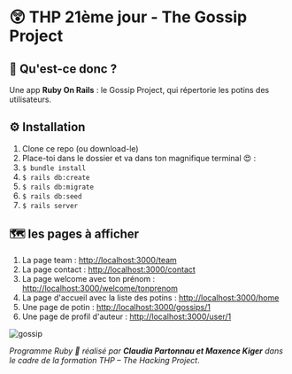 # 😲 THP 21ème jour - The Gossip Project

## 💎 Qu'est-ce donc ?
Une app **Ruby On Rails** : le Gossip Project, qui répertorie les potins des utilisateurs.

## ⚙ Installation
1. Clone ce repo (ou download-le)
2. Place-toi dans le dossier et va dans ton magnifique terminal 😍 :
3. `$ bundle install` 
4. `$ rails db:create`
5. `$ rails db:migrate` 
6. `$ rails db:seed`
7. `$ rails server`

## 🗺 les pages à afficher 
1. La page team : <http://localhost:3000/team>
2. La page contact : <http://localhost:3000/contact>
3. La page welcome avec ton prénom : <http://localhost:3000/welcome/tonprenom>
4. La page d'accueil avec la liste des potins : <http://localhost:3000/home>
5. Une page de potin : <http://localhost:3000/gossips/1>
6. Une page de profil d'auteur : <http://localhost:3000/user/1>



![gossip](https://proxy.duckduckgo.com/iu/?u=http%3A%2F%2Fimg.memecdn.com%2FThe-gossip-turkey_c_128800.jpg&f=1)


*Programme Ruby 💎 réalisé par **Claudia Partonnau et Maxence Kiger** dans le cadre de la formation THP – The Hacking Project*.
